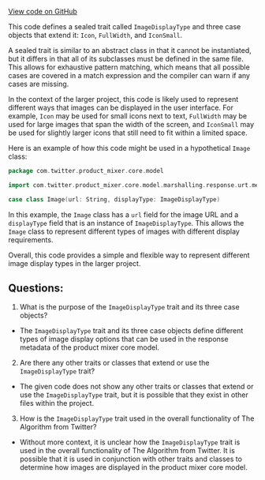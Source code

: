 [View code on GitHub](https://github.com/misbahsy/the-algorithm/product-mixer/core/src/main/scala/com/twitter/product_mixer/core/model/marshalling/response/urt/metadata/ImageDisplayType.scala)

This code defines a sealed trait called `ImageDisplayType` and three case objects that extend it: `Icon`, `FullWidth`, and `IconSmall`. 

A sealed trait is similar to an abstract class in that it cannot be instantiated, but it differs in that all of its subclasses must be defined in the same file. This allows for exhaustive pattern matching, which means that all possible cases are covered in a match expression and the compiler can warn if any cases are missing.

In the context of the larger project, this code is likely used to represent different ways that images can be displayed in the user interface. For example, `Icon` may be used for small icons next to text, `FullWidth` may be used for large images that span the width of the screen, and `IconSmall` may be used for slightly larger icons that still need to fit within a limited space.

Here is an example of how this code might be used in a hypothetical `Image` class:

```scala
package com.twitter.product_mixer.core.model

import com.twitter.product_mixer.core.model.marshalling.response.urt.metadata.ImageDisplayType

case class Image(url: String, displayType: ImageDisplayType)
```

In this example, the `Image` class has a `url` field for the image URL and a `displayType` field that is an instance of `ImageDisplayType`. This allows the `Image` class to represent different types of images with different display requirements.

Overall, this code provides a simple and flexible way to represent different image display types in the larger project.
## Questions: 
 1. What is the purpose of the `ImageDisplayType` trait and its three case objects?
- The `ImageDisplayType` trait and its three case objects define different types of image display options that can be used in the response metadata of the product mixer core model.

2. Are there any other traits or classes that extend or use the `ImageDisplayType` trait?
- The given code does not show any other traits or classes that extend or use the `ImageDisplayType` trait, but it is possible that they exist in other files within the project.

3. How is the `ImageDisplayType` trait used in the overall functionality of The Algorithm from Twitter?
- Without more context, it is unclear how the `ImageDisplayType` trait is used in the overall functionality of The Algorithm from Twitter. It is possible that it is used in conjunction with other traits and classes to determine how images are displayed in the product mixer core model.